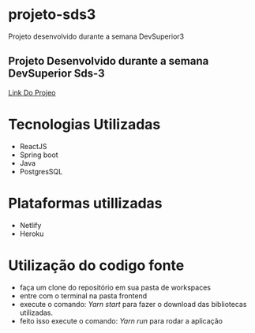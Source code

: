 # projeto-sds3
Projeto desenvolvido durante a semana DevSuperior3
## Projeto Desenvolvido durante a semana DevSuperior Sds-3 
<a href="https://dsvends-robertsilva.netlify.app">Link Do Projeo</a>
# Tecnologias Utilizadas
- ReactJS
- Spring boot
- Java
- PostgresSQL

# Plataformas utillizadas
- Netlify
- Heroku

# Utilização do codigo fonte
- faça um clone do repositório em sua pasta de workspaces
- entre com o terminal na pasta frontend
- execute o comando: *Yarn start* para fazer o download das bibliotecas utilizadas.
- feito isso execute o comando: *Yarn run* para rodar a aplicação

